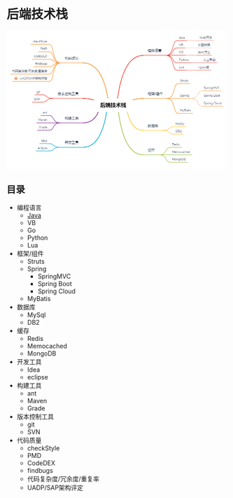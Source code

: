 # 后端技术栈
![](.README_images/backEndStack.png)
## 目录
* 编程语言
 	* [Java](PGLanguages/Java/README.md)
 	* VB
 	* Go
 	* Python
 	* Lua
* 框架/组件
 	* Struts
 	* Spring
 	 	* SpringMVC
 	 	* Spring Boot
 	 	* Spring Cloud
 	* MyBatis
* 数据库
 	* MySql
 	* DB2
* 缓存
 	* Redis
 	* Memocached
 	* MongoDB
* 开发工具
 	* Idea
 	* eclipse
* 构建工具
 	* ant
 	* Maven
 	* Grade
* 版本控制工具
 	* git
 	* SVN
* 代码质量
 	* checkStyle
 	* PMD
 	* CodeDEX
 	* findbugs
 	* 代码复杂度/冗余度/重复率
 	* UADP/SAP架构评定
